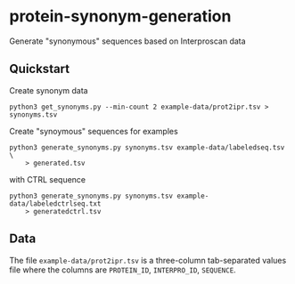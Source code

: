 # protein-synonym-generation

Generate "synonymous" sequences based on Interproscan data

## Quickstart

Create synonym data

```
python3 get_synonyms.py --min-count 2 example-data/prot2ipr.tsv > synonyms.tsv
```

Create "synoymous" sequences for examples

```
python3 generate_synonyms.py synonyms.tsv example-data/labeledseq.tsv \
    > generated.tsv
```

with CTRL sequence

```
python3 generate_synonyms.py synonyms.tsv example-data/labeledctrlseq.txt
    > generatedctrl.tsv
```

## Data

The file `example-data/prot2ipr.tsv` is a three-column tab-separated values
file where the columns are `PROTEIN_ID`, `INTERPRO_ID`, `SEQUENCE`.
